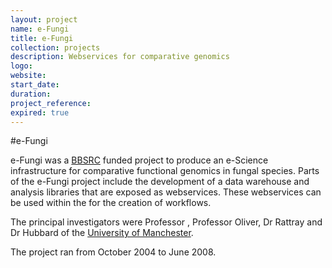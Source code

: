 ```yaml
---
layout: project
name: e-Fungi
title: e-Fungi
collection: projects
description: Webservices for comparative genomics
logo:
website:
start_date:
duration:
project_reference:
expired: true
---
```


#e-Fungi

e-Fungi was a [BBSRC](http://www.bbsrc.ac.uk/) funded project to produce an e-Science infrastructure for comparative functional genomics in fungal species.
Parts of the e-Fungi project include the development of a data warehouse and analysis libraries that are exposed as webservices.
These webservices can be used within the for the creation of workflows.

The principal investigators were Professor , Professor Oliver, Dr Rattray and Dr Hubbard of the [University of Manchester](http://www.manchester.ac.uk/).

The project ran from October 2004 to June 2008.
